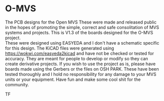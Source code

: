 # O-MVS
The PCB designs for the Open MVS
These were made and released public in the hopes of promoting the simple, correct and safe consolitation of MVS systems and projects. 
This is V1.3 of the boards designed for the O-MVS project.  
These were designed using EASYEDA and I don't have a schematic specific for this design.
The KiCAD files were generated using https://wokwi.com/easyeda2kicad and have not be checked or tested for accuracy. 
They are meant for people to develop or modify so they can create derivative projects.
If you wish to use the project as is, please have boards made using the Gerbers or the files on OSH PARK. 
These have been tested thoroughly and I hold no responsibility for any damage to your MVS units or your equipment. 
Have fun and make some cool shit for the community.

TF

